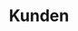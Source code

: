 ---
_source: 'clients'
headline: WANN IMMER PERFEKTION GEFRAGT IST, ENTSCHEIDEN SICH AUSGEZEICHNETE UND ANSPRUCHSVOLLE ARCHITEKTEN, DESIGNER, BAUUNTERNEHMER UND EIGENTÜMER FÜR MERRITT.
next:
  name: presse
  link: /press/
title: Kunden
_comments:
  next: the'next' link
  name: the text of the 'next' link
  link: where the 'next' link takes you
  title: for meta property='og:title'
---
